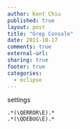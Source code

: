 ```yaml
---
author: Kent Chiu
published: true
layout: post
title: "Grep Console"
date: 2011-10-17
comments: true
external-url:
sharing: true
footer: true
categories:
  - eclipse
---
```





settings

```
.*(\QERROR\E).*
.*(\QDEBUG\E).*
```

